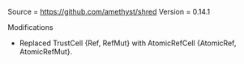 Source = https://github.com/amethyst/shred
Version = 0.14.1

Modifications

- Replaced TrustCell {Ref, RefMut} with AtomicRefCell {AtomicRef, AtomicRefMut}.
